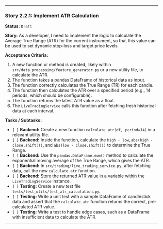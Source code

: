 ---

### **Story 2.2.1: Implement ATR Calculation**

**Status:** `Draft`

**Story:**
As a developer, I need to implement the logic to calculate the Average True Range (ATR) for the current instrument, so that this value can be used to set dynamic stop-loss and target price levels.

**Acceptance Criteria:**
1.  A new function or method is created, likely within `src/data_processing/feature_generator.py` or a new utility file, to calculate the ATR.
2.  The function takes a pandas DataFrame of historical data as input.
3.  The function correctly calculates the True Range (TR) for each candle.
4.  The function then calculates the ATR over a specified period (e.g., 14 periods, which should be configurable).
5.  The function returns the latest ATR value as a float.
6.  The `LiveTradingService` calls this function after fetching fresh historical data at each interval.

**Tasks / Subtasks:**
-   `[ ]` **Backend:** Create a new function `calculate_atr(df, period=14)` in a relevant utility file.
-   `[ ]` **Backend:** Inside the function, calculate the `high - low`, `abs(high - close.shift())`, and `abs(low - close.shift())` to determine the True Range.
-   `[ ]` **Backend:** Use the `pandas.DataFrame.ewm()` method to calculate the exponential moving average of the True Range, which gives the ATR.
-   `[ ]` **Backend:** In `src/trading/live_trading_service.py`, after fetching data, call the new `calculate_atr` function.
-   `[ ]` **Backend:** Store the returned ATR value in a variable within the `LiveTradingService` instance.
-   `[ ]` **Testing:** Create a new test file `tests/test_utils/test_atr_calculation.py`.
-   `[ ]` **Testing:** Write a unit test with a sample DataFrame of candlestick data and assert that the `calculate_atr` function returns the correct, pre-calculated ATR value.
-   `[ ]` **Testing:** Write a test to handle edge cases, such as a DataFrame with insufficient data to calculate the ATR.

---